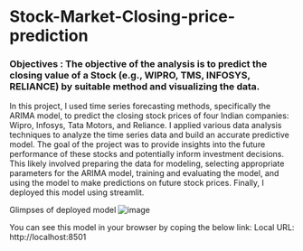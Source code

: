 # Stock-Market-Closing-price-prediction
### Objectives : The objective of the analysis is to predict the closing value of a Stock (e.g., WIPRO, TMS, INFOSYS, RELIANCE) by suitable method and visualizing the data.

In this project, I used time series forecasting methods, specifically the ARIMA model, to predict the closing stock prices of
four Indian companies: Wipro, Infosys, Tata Motors, and Reliance. I applied various data analysis techniques to analyze the
time series data and build an accurate predictive model. The goal of the project was to provide insights into the future performance of these stocks and potentially inform investment decisions. This likely involved preparing the data for modeling, selecting appropriate parameters for the ARIMA model, training and evaluating the model, and using the model to make predictions on future stock prices. Finally, I deployed this model using streamlit.

Glimpses of deployed model
![image](https://user-images.githubusercontent.com/71877222/211506384-703af2f9-29a4-42f4-99e5-9b5948aee541.png)

You can see this model in your browser by coping the below link:
Local URL: http://localhost:8501
  

